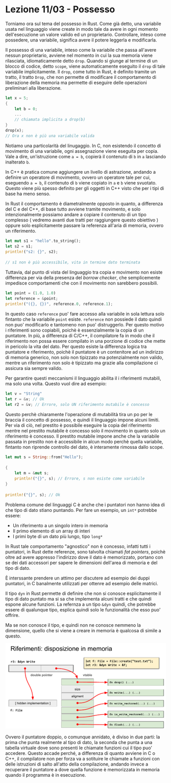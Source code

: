 # Lezione 11/03 - Possesso

Torniamo ora sul tema del possesso in Rust.
Come già detto, una variabile usata nel linguaggio viene create in modo tale da avere in ogni momento dell'esecuzione un valore valido ed un proprietario.
Controllare, inteso come possedere, una variabile, significa avere il potere leggerla e modificarla.

Il possesso di una variabile, inteso come la variabile che passa all'avere nessun proprietario, avviene nel momento in cui la sua memoria viene rilasciata, idiomaticamente detto `drop`.
Quando si giunge al termine di un blocco di codice, detto `scope`, viene automaticamente eseguito il `drop` di tale variabile implicitamente.
Il `drop`, come tutto in Rust, è definito tramite un tratto, il tratto `Drop`, che non permette di modificare il comportamento di liberazione della memoria ma permette di eseguire delle operazioni preliminari alla liberazione.

```rust
let x = 5;
{
    let b = 0;
    ...
    // chiamata implicita a drop(b)
}
drop(x);
// Ora x non è più una variabile valida
```

Notiamo una particolarità del linugaggio.
In C, non esistendo il concetto di movimento di una variabile, ogni assegnazione viene eseguita per copia.
Vale a dire, un'istruzione come `a = b`, copierà il contenuto di `b` in `a` lasciando inalterato `b`.

In C++ è pratica comune aggiungere un livello di astrazione, andando a definire un operatore di movimento, ovvero un operatore tale per cui, eseguendo `a = b`, il contenuto di `b` viene copiato in `a` e `b` viene svuotato.
Questo viene più spesso definito per gli oggetti in C++ visto che per i tipi di base ha meno senso.

In Rust il comportamento è diametralmente opposto in quanto, a differenza del C e del C++, di base tutto avviene tramite movimento, e solo intenzionalmente possiamo andare a copiare il contenuto di un tipo complesso ( vedremo avanti due tratti per raggiungere questo obiettivo ) oppure solo esplicitamente passare la referenza all'aria di memoria, ovvero un riferimento.

```rust
let mut s1 = "hello".to_string();
let s2 = s1;
println!("s2: {}", s2);

// s1 non è più accessibile, vita in termine dato terminata
```

Tuttavia, dal punto di vista del linguaggio tra copia e movimento non esiste differenza per via della presenza del *borrow checker*, che semplicemente impedisce comportamenti che con il movimento non sarebbero possibili. 


```rust
let point = (1.0, 1.0)
let reference = &point;
println!("({}, {})", reference.0, reference.1);
```

In questo caso `reference` puo' fare accesso alla variabile in sola lettura solo fintanto che la variabile `point` esiste. 
`reference` non possiede il dato quindi non puo' modificarlo e tantomeno non puo' distruggerlo. Per questo motivo i riferimenti sono copiabili, poichè è essenzialmente la copia di un puntatore.
In più, a differenza di C/C++, il compilatore fa in modo che il riferimento non possa essere compilato in una porzione di codice che mette in pericolo la vita del dato.
Per questo esiste la differenza logica tra puntatore e riferimento, poichè il puntatore è un contenitore ad un indirizzo di memoria generico, non solo non tipizzato ma potenzialmente non valido, mentre un riferimento non solo è tipizzato ma grazie alla compilazione ci assicura sia sempre valido.

Per garantire questi meccanismi il linguaggio abilita il i riferimenti mutabili, ma solo una volta. Questo vuol dire ad esempio:

```rust
let v = "String"
let r = &v; // Ok
let r2 = &v; // Errore, solo UN riferimento mutabile è concesso
```

Questo perchè chiaramente l'operazione di mutabilità tira un po per le braccia il concetto di possesso, e quindi il linguaggio impone alcuni limiti. 
Per via di ciò, nel prestito è possibile eseguire la copia del riferimento mentre nel prestito mutabile è concesso solo il movimento in quanto solo un riferimento è concesso.
Il prestito mutabile impone anche che la variabile passata in prestito non è accessibile in alcun modo perchè quella variabile, fintanto non riprende controllo del dato, è interamente rimossa dallo scope.

```rust
let mut s = String::from("Hello");

{
    let m = &mut s;
    println!("{}", s); // Errore, s non esiste come variabile 
}

println!("{}", s); // Ok
```

Problema comune del linguaggi C è anche che i puntatori non hanno idea di che tipo di dato stiano puntando.
Per fare un esempio, un `int*` potrebbe essere:

- Un riferimento a un singolo intero in memoria
- Il primo elemento di un array di interi
- I primi byte di un dato più lungo, tipo `long*`

In Rust tale comportamento "agnostico" non è concesso, infatti tutti i puntatori, in Rust dette referenze, sono talvolta chiamati *fat pointers*, poichè oltre ad avere appresso l'indirizzo dove il dato è memorizzato, portano con se dei dati accessori per sapere le dimensioni dell'area di memoria e del tipo di dato.

È interssante prendere un attimo per discutere ad esempio dei duppi puntatori, in C banalmente utilizzati per ottenre ad esempio delle matrici.

Il tipo `dyn` in Rust permette di definire che non si conosce esplicitamente il tipo di dato puntato ma si sa che implementa alcuni tratti e che quindi espone alcune funzioni.
La refernza a un tipo `&dyn` quindi, che potrebbe essere di qualunque tipo, esplica quindi solo le funzionalità che esso puo' offrire.

Ma se non conosce il tipo, e quindi non ne conosce nemmeno la dimensione, quello che si viene a creare in memoria è qualcosa di simile a questo.

![](../imgs/2022-03-11-15-26-59.png)

Ovvero il puntatore doppio, o comunque annidato, è diviso in due parti:
la prima che punta realmente al tipo di dato, la seconda che punta a una tabella virtuale dove sono presenti le chiamate funzioni cui il tipo puo' accedere.
Questo accade perché, a differenza di quanto avviene in C o C++, il compilatore non per forza va a sotituire le chiamate a funzioni con delle istruzioni di salto all'atto della compilazione, andando invece a recuperare il puntatore a dove quella funzione è memorizzata in memoria quando il programma è in esecuzione.
